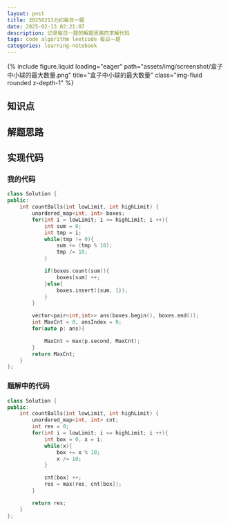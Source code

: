```yaml
---
layout: post
title: 20250213力扣每日一题
date: 2025-02-13 02:21:07
description: 记录每日一题的解题思路的求解代码
tags: code algorithm leetcode 每日一题
categories: learning-notebook
---
```


<div class="row">
    <div class="col-sm mt-3 mt-md-0">
        {% include figure.liquid loading="eager" path="assets/img/screenshot/盒子中小球的最大数量.png" title="盒子中小球的最大数量" class="img-fluid rounded z-depth-1" %}
    </div>
</div>

## 知识点

## 解题思路

## 实现代码

### 我的代码

```cpp
class Solution {
public:
    int countBalls(int lowLimit, int highLimit) {
        unordered_map<int, int> boxes;
        for(int i = lowLimit; i <= highLimit; i ++){
            int sum = 0;
            int tmp = i;
            while(tmp != 0){
                sum += (tmp % 10);
                tmp /= 10;
            }

            if(boxes.count(sum)){
                boxes[sum] ++;
            }else{
                boxes.insert({sum, 1});
            }
        }

        vector<pair<int,int>> ans(boxes.begin(), boxes.end());
        int MaxCnt = 0, ansIndex = 0;
        for(auto p: ans){

            MaxCnt = max(p.second, MaxCnt);
        }
        return MaxCnt;
    }
};
```

### 题解中的代码

```cpp
class Solution {
public:
    int countBalls(int lowLimit, int highLimit) {
        unordered_map<int, int> cnt;
        int res = 0;
        for(int i = lowLimit; i <= highLimit; i ++){
            int box = 0, x = i;
            while(x){
                box += x % 10;
                x /= 10;
            }

            cnt[box] ++;
            res = max(res, cnt[box]);
        }

        return res;
    }
};
```
